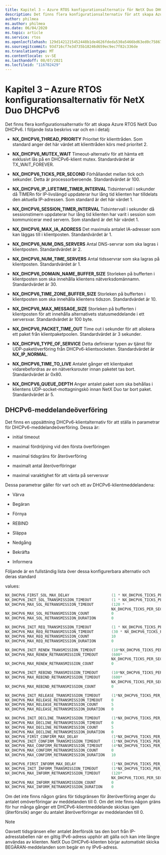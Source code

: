 ```yaml
---
title: Kapitel 3 – Azure RTOS konfigurationsalternativ för NetX Duo DHCPv6
description: Det finns flera konfigurationsalternativ för att skapa Azure RTOS NetX Duo DHCPv6.
author: philmea
ms.author: philmea
ms.date: 06/04/2020
ms.topic: article
ms.service: rtos
ms.openlocfilehash: 129d1421215452448b1de4626fdeda530a5466bd63ed0c758676c3ad60f9d6fb
ms.sourcegitcommit: 93d716cf7e3d735b18246d659ec9ec7f82c336de
ms.translationtype: MT
ms.contentlocale: sv-SE
ms.lasthandoff: 08/07/2021
ms.locfileid: "116782429"
---
```

# <a name="chapter-3---azure-rtos-netx-duo-dhcpv6-configuration-options"></a>Kapitel 3 – Azure RTOS konfigurationsalternativ för NetX Duo DHCPv6

Det finns flera konfigurationsalternativ för att skapa Azure RTOS NetX Duo DHCPv6. I följande lista beskrivs var och en i detalj:  
  
  
- **NX_DHCPV6_THREAD_PRIORITY** Prioritet för klienttråden. Som standard anger det här värdet att klienttråden körs med prioritet 2.

- **NX_DHCPV6_MUTEX_WAIT** Timeout-alternativ för att hämta ett exklusivt lås på en DHCPv6-klient mutex. Standardvärdet är TX_WAIT_FOREVER.

- **NX_DHCPV6_TICKS_PER_SECOND** Förhållandet mellan tick och sekunder. Detta är processorberoende. Standardvärdet är 100.

- **NX_DHCPV6_IP_LIFETIME_TIMER_INTERVAL**  Tidsintervall i sekunder då TIMERn för IP-livslängd uppdaterar hur lång tid klienten har tilldelats den aktuella IP-adressen. Som standard är det här värdet 1.

- **NX_DHCPV6_SESSION_TIMER_INTERVAL**  Tidsintervall i sekunder då sessionstimern uppdaterar hur lång tid klienten har varit i session som kommunicerar med servern. Som standard är det här värdet 1.

- **NX_DHCPV6_MAX_IA_ADDRESS** Det maximala antalet IA-adresser som kan läggas till i klientposten. Standardvärdet är 1. 

- **NX_DHCPV6_NUM_DNS_SERVERS** Antal DNS-servrar som ska lagras i klientposten. Standardvärdet är 2.

- **NX_DHCPV6_NUM_TIME_SERVERS** Antal tidsservrar som ska lagras på klientposten. Standardvärdet är 1.

- **NX_DHCPV6_DOMAIN_NAME_BUFFER_SIZE**  Storleken på bufferten i klientposten som ska innehålla klientens nätverksdomännamn. Standardvärdet är 30.

- **NX_DHCPV6_TIME_ZONE_BUFFER_SIZE**  Storleken på bufferten i klientposten som ska innehålla klientens tidszon. Standardvärdet är 10.

- **NX_DHCPV6_MAX_MESSAGE_SIZE** Storleken på bufferten i klientposten för att innehålla alternativets statusmeddelande i ett serversvar. Standardvärdet är 100 byte.

- **NX_DHCPV6_PACKET_TIME_OUT** Time out i sekunder för att allokera ett paket från klientpaketpoolen. Standardvärdet är 3 sekunder.

- **NX_DHCPV6_TYPE_OF_SERVICE** Detta definierar typen av tjänst för UDP-paketöverföring från DHCPv6-klientsocketen. Standardvärdet är **NX_IP_NORMAL**.

- **NX_DHCPV6_TIME_TO_LIVE** Antalet gånger ett klientpaket vidarebefordras av en nätverksrouter innan paketet tas bort. Standardvärdet är 0x80.

- **NX_DHCPV6_QUEUE_DEPTH** Anger antalet paket som ska behållas i klientens UDP-socket-mottagningskö innan NetX Duo tar bort paket. Standardvärdet är 5.

## <a name="dhcpv6-message-transmission"></a>DHCPv6-meddelandeöverföring

Det finns en uppsättning DHCPv6-klientalternativ för att ställa in parametrar för DHCPv6-meddelandeöverföring. Dessa är: 

  - initial timeout

  - maximal fördröjning vid den första överföringen

  - maximal tidsgräns för återöverföring 

  - maximalt antal återöverföringar 

  - maximal varaktighet för att vänta på serversvar

Dessa parametrar gäller för vart och ett av DHCPv6-klientmeddelandena:

- Värva

- Begäran

- Förnya

- REBIND

- Släppa

- Nedgång

- Bekräfta

- Informera

Följande är en fullständig lista över dessa konfigurerbara alternativ och deras standard 

values:

```C
NX_DHCPV6_FIRST_SOL_MAX_DELAY                   (1 * NX_DHCPV6_TICKS_PER_SECOND) 
NX_DHCPV6_INIT_SOL_TRANSMISSION_TIMEOUT         (1 * NX_DHCPV6_TICKS_PER_SECOND) 
NX_DHCPV6_MAX_SOL_RETRANSMISSION_TIMEOUT        (120 *
                                                NX_DHCPV6_TICKS_PER_SECOND) 
NX_DHCPV6_MAX_SOL_RETRANSMISSION_COUNT          0
NX_DHCPV6_MAX_SOL_RETRANSMISSION_DURATION       0

NX_DHCPV6_INIT_REQ_TRANSMISSION_TIMEOUT         (1 * NX_DHCPV6_TICKS_PER_SECOND) 
NX_DHCPV6_MAX_REQ_RETRANSMISSION_TIMEOUT        (30 * NX_DHCPV6_TICKS_PER_SECOND) 
NX_DHCPV6_MAX_REQ_RETRANSMISSION_COUNT          10
NX_DHCPV6_MAX_REQ_RETRANSMISSION_DURATION       0

NX_DHCPV6_INIT_RENEW_TRANSMISSION_TIMEOUT       (10*NX_DHCPV6_TICKS_PER_SECOND)     
NX_DHCPV6_MAX_RENEW_RETRANSMISSION_TIMEOUT      (600*   
                                                NX_DHCPV6_TICKS_PER_SECOND)  
NX_DHCPV6_MAX_RENEW_RETRANSMISSION_COUNT        0

NX_DHCPV6_INIT_REBIND_TRANSMISSION_TIMEOUT      (10*NX_DHCPV6_TICKS_PER_SECOND)     
NX_DHCPV6_MAX_REBIND_RETRANSMISSION_TIMEOUT     (600*  
                                                NX_DHCPV6_TICKS_PER_SECOND)  
NX_DHCPV6_MAX_REBIND_RETRANSMISSION_COUNT       0 

NX_DHCPV6_INIT_RELEASE_TRANSMISSION_TIMEOUT     (1*NX_DHCPV6_TICKS_PER_SECOND)
NX_DHCPV6_MAX_RELEASE_RETRANSMISSION_TIMEOUT    0 
NX_DHCPV6_MAX_RELEASE_RETRANSMISSION_COUNT      5  
NX_DHCPV6_MAX_RELEASE_RETRANSMISSION_DURATION   0

NX_DHCPV6_INIT_DECLINE_TRANSMISSION_TIMEOUT     (1*NX_DHCPV6_TICKS_PER_SECOND)
NX_DHCPV6_MAX_DECLINE_RETRANSMISSION_TIMEOUT    0
NX_DHCPV6_MAX_DECLINE_RETRANSMISSION_COUNT      5  
NX_DHCPV6_MAX_DECLINE_RETRANSMISSION_DURATION   0
NX_DHCPV6_FIRST_CONFIRM_MAX_DELAY               (1*NX_DHCPV6_TICKS_PER_SECOND)
NX_DHCPV6_INIT_CONFIRM_TRANSMISSION_TIMEOUT     (1*NX_DHCPV6_TICKS_PER_SECOND)
NX_DHCPV6_MAX_CONFIRM_RETRANSMISSION_TIMEOUT    (4*NX_DHCPV6_TICKS_PER_SECOND)
NX_DHCPV6_MAX_CONFIRM_RETRANSMISSION_COUNT      0  
NX_DHCPV6_MAX_CONFIRM_RETRANSMISSION_DURATION   10

NX_DHCPV6_FIRST_INFORM_MAX_DELAY                (1*NX_DHCPV6_TICKS_PER_SECOND)
NX_DHCPV6_INIT_INFORM_TRANSMISSION_TIMEOUT      (1*NX_DHCPV6_TICKS_PER_SECOND)
NX_DHCPV6_MAX_INFORM_RETRANSMISSION_TIMEOUT     (120*   
                                                NX_DHCPV6_TICKS_PER_SECOND)
NX_DHCPV6_MAX_INFORM_RETRANSMISSION_COUNT       0 
NX_DHCPV6_MAX_INFORM_RETRANSMISSION_DURATION    0
```

Om det inte finns någon gräns för tidsgränsen för återöverföring anger du antalet omöverföringar av meddelanden till 0. Om det inte finns någon gräns för hur många gånger ett DHCPv6-klientmeddelande skickas igen (återförsök) anger du antalet återöverföringar av meddelanden till 0.

> [!NOTE]
> Oavsett tidsgränsen eller antalet återförsök tas den bort från IP-adresstabellen när en giltig IPv6-adress upphör att gälla och kan inte längre användas av klienten. NetX Duo DHCPv6-klienten börjar automatiskt skicka BEGÄRAN-meddelanden som begär en ny IPv6-adress.